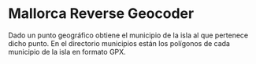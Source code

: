 # Mallorca Reverse Geocoder 

Dado un punto geográfico obtiene el municipio de la isla al que pertenece dicho punto.
En el directorio municipios están los polígonos de cada municipio de la isla en formato GPX.
